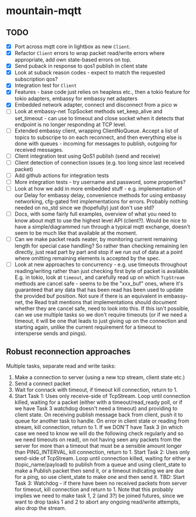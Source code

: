 # mountain-mqtt

## TODO

- [x] Port across mqtt core in lightbox as new `Client`.
- [x] Refactor `Client` errors to wrap packet read/write errors where appropriate, add own state-based errors on top.
- [x] Send puback in response to qos1 publish in client state
- [x] Look at suback reason codes - expect to match the requested subscription qos?
- [x] Integration test for `Client`
- [x] Features - base code just relies on heapless etc., then a tokio feature for tokio adapters, embassy for embassy net adapters
- [x] Embedded network adapter, connect and disconnect from a pico w
- [ ] Look at embassy-net TcpSocket methods set_keep_alive and set_timeout - can use to timeout and close socket when it detects that endpoint is no longer responding at TCP level.
- [ ] Extended embassy client, wrapping ClientNoQueue. Accept a list of topics to subscripe to on each reconnect, and then everything else is done with queues - incoming for messages to publish, outgoing for received messages.
- [ ] Client integration test using QoS1 publish (send and receive)
- [ ] Client detection of connection issues (e.g. too long since last received packet)
- [ ] Add github actions for integration tests
- [ ] More integration tests - try username and password, some properties?
- [ ] Look at how we add in more embedded stuff - e.g. implementation of our Delay for embassy delay, convenience methods for using embassy networking, cfg-gated fmt implementations for errors. Probably nothing needed on no_std since we (hopefully) just don't use std?
- [ ] Docs, with some fairly full examples, overview of what you need to know about mqtt to use the highest level API (client?). Would be nice to have a simple/diagrammed run through a typical mqtt exchange, doesn't seem to be much like that available at the moment.
- [ ] Can we make packet reads neater, by monitoring current remaining length for special case handling? So rather than checking remaining len directly, just read part by part and stop if we run out of data at a point where omitting remaining elements is accepted by the spec.
- [ ] Look at new approaches to concurrency - e.g. use timeouts throughout reading/writing rather than just checking first byte of packet is available. E.g. in tokio, look at `timeout`, and carefully read up on which `TcpStream` methods are cancel safe - seems to be the "xxx_buf" ones, where it's guaranteed that any data that has been read has been used to update the provided buf position. Not sure if there is an equivalent in embassy-net, the Read trait mentions that implementations should document whether they are cancel safe, need to look into this. If this isn't possible, can we use multiple tasks so we don't require timeouts (or if we need a timeout, it will be one that leads to just giving up on the connection and starting again, unlike the current requirement for a timeout to intersperse sends and pings).

## Robust reconnection approaches

Multiple tasks, separate read and write tasks:

1. Make a connection to server (using a new tcp stream, client state etc.)
2. Send a connect packet
3. Wait for connack with timeout, if timeout kill connection, return to 1.
4. Start Task 1: Uses only receive-side of TcpStream. Loop until connection killed, waiting for a packet (either with a timeout/read_ready poll, or if we have Task 3 watchdog doesn't need a timeout) and providing to client state. On receiving publish message back from client, push it to queue for another task to handle. On error in client state or reading from stream, kill connection, return to 1. If we DON'T have Task 3 (in which case we need to know we will do the following check regularly and so we need timeouts on read), on not having seen any packets from the server for more than a timeout that must be a sensible amount longer than PING_INTERVAL, kill connection, return to 1.
   Start Task 2: Uses only send-side of TcpStream. Loop until connection killed, waiting for either a (topic_name/payload) to publish from a queue and using client_state to make a Publish packet then send it, or a timeout indicating we are due for a ping, so use client_state to make one and then send it.
   TBD: Start Task 3: Watchdog - if there have been no received packets from server for timeout, kill connection and return to 1. Note that this probably implies we need to make task 1, 2 (and 3?) be joined futures, since we want to drop tasks 1 and 2 to abort any ongoing read/write attempts, also drop the stream.
